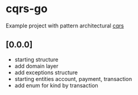 # cqrs-go

Example project with pattern architectural [cqrs](https://martinfowler.com/bliki/CQRS.html)


## [0.0.0]

- starting structure
- add domain layer
- add exceptions structure
- starting entities account, payment, transaction 
- add enum for kind by transaction